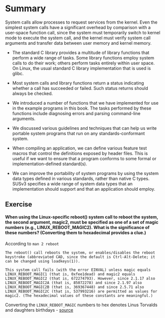 # Summary
System calls allow processes to request services from the kernel. Even the simplest system calls have a significant overhead by comparison with a user-space function call, since the system must temporarily switch to kernel mode to execute the system call, and the kernel must verify system call arguments and transfer data between user memory and kernel memory.

- The standard C library provides a multitude of library functions that perform a wide range of tasks. Some library functions employ system calls to do their work; others perform tasks entirely within user space. On Linux, the usual standard C library implementation that is used is glibc.

- Most system calls and library functions return a status indicating whether a call has succeeded or failed. Such status returns should always be checked.

- We introduced a number of functions that we have implemented for use in the example programs in this book. The tasks performed by these functions include diagnosing errors and parsing command-line arguments.

- We discussed various guidelines and techniques that can help us write portable system programs that run on any standards-conformant system.

- When compiling an application, we can define various feature test macros that control the definitions exposed by header files. This is useful if we want to ensure that a program conforms to some formal or implementation-defined standard(s).

- We can improve the portability of system programs by using the system data types defined in various standards, rather than native C types. SUSv3 specifies a wide range of system data types that an implementation should support and that an application should employ.


## Exercise

#### When using the Linux-specific reboot() system call to reboot the system, the second argument, magic2, must be specified as one of a set of magic numbers (e.g., LINUX_REBOOT_MAGIC2). What is the significance of these numbers? (Converting them to hexadecimal provides a clue.)

According to `man 2 reboot`
```
The reboot() call reboots the system, or enables/disables the reboot keystroke (abbreviated CAD, since the default is Ctrl-Alt-Delete; it can be changed using loadkeys(1)).

This system call fails (with the error EINVAL) unless magic equals LINUX_REBOOT_MAGIC1 (that is, 0xfee1dead) and magic2 equals LINUX_REBOOT_MAGIC2 (that is, 672274793). However, since 2.1.17 also LINUX_REBOOT_MAGIC2A (that is, 85072278) and since 2.1.97 also LINUX_REBOOT_MAGIC2B (that is, 369367448) and since 2.5.71 also LINUX_REBOOT_MAGIC2C (that is, 537993216) are permitted as values for magic2. (The hexadecimal values of these constants are meaningful.)
```

Converting the `LINUX_REBOOT_MAGIC` numbers to hex denotes Linus Torvalds and daughters birthdays - [source](https://stackoverflow.com/questions/4808748/magic-numbers-of-the-linux-reboot-system-call)